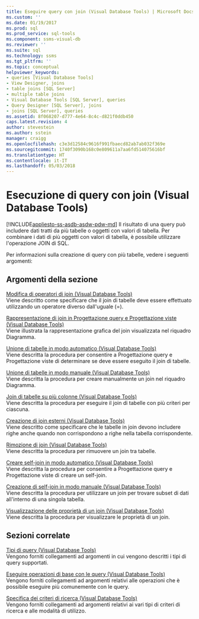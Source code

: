 ```yaml
---
title: Eseguire query con join (Visual Database Tools) | Microsoft Docs
ms.custom: ''
ms.date: 01/19/2017
ms.prod: sql
ms.prod_service: sql-tools
ms.component: ssms-visual-db
ms.reviewer: ''
ms.suite: sql
ms.technology: ssms
ms.tgt_pltfrm: ''
ms.topic: conceptual
helpviewer_keywords:
- queries [Visual Database Tools]
- View Designer, joins
- table joins [SQL Server]
- multiple table joins
- Visual Database Tools [SQL Server], queries
- Query Designer [SQL Server], joins
- joins [SQL Server], queries
ms.assetid: 8f068207-d777-4e64-8c4c-d821f0ddb450
caps.latest.revision: 4
author: stevestein
ms.author: sstein
manager: craigg
ms.openlocfilehash: c3e3d12584c9616f991fbaecd82ab7ab032f369e
ms.sourcegitcommit: 1740f3090b168c0e809611a7aa6fd514075616bf
ms.translationtype: HT
ms.contentlocale: it-IT
ms.lasthandoff: 05/03/2018
---
```

# <a name="query-with-joins-visual-database-tools"></a>Esecuzione di query con join (Visual Database Tools)
[!INCLUDE[appliesto-ss-asdb-asdw-pdw-md](../../includes/appliesto-ss-asdb-asdw-pdw-md.md)]
Il risultato di una query può includere dati tratti da più tabelle o oggetti con valori di tabella. Per combinare i dati di più oggetti con valori di tabella, è possibile utilizzare l'operazione JOIN di SQL.  
  
Per informazioni sulla creazione di query con più tabelle, vedere i seguenti argomenti:  
  
## <a name="in-this-section"></a>Argomenti della sezione  
[Modifica di operatori di join &#40;Visual Database Tools&#41;](../../ssms/visual-db-tools/modify-join-operators-visual-database-tools.md)  
Viene descritto come specificare che il join di tabelle deve essere effettuato utilizzando un operatore diverso dall'uguale (=).  
  
[Rappresentazione di join in Progettazione query e Progettazione viste &#40;Visual Database Tools&#41;](../../ssms/visual-db-tools/how-the-query-and-view-designer-represents-joins-visual-database-tools.md)  
Viene illustrata la rappresentazione grafica del join visualizzata nel riquadro Diagramma.  
  
[Unione di tabelle in modo automatico &#40;Visual Database Tools&#41;](../../ssms/visual-db-tools/join-tables-automatically-visual-database-tools.md)  
Viene descritta la procedura per consentire a Progettazione query e Progettazione viste di determinare se deve essere eseguito il join di tabelle.  
  
[Unione di tabelle in modo manuale &#40;Visual Database Tools&#41;](../../ssms/visual-db-tools/join-tables-manually-visual-database-tools.md)  
Viene descritta la procedura per creare manualmente un join nel riquadro Diagramma.  
  
[Join di tabelle su più colonne &#40;Visual Database Tools&#41;](../../ssms/visual-db-tools/join-tables-on-multiple-columns-visual-database-tools.md)  
Viene descritta la procedura per eseguire il join di tabelle con più criteri per ciascuna.  
  
[Creazione di join esterni &#40;Visual Database Tools&#41;](../../ssms/visual-db-tools/create-outer-joins-visual-database-tools.md)  
Viene descritto come specificare che le tabelle in join devono includere righe anche quando non corrispondono a righe nella tabella corrispondente.  
  
[Rimozione di join &#40;Visual Database Tools&#41;](../../ssms/visual-db-tools/remove-joins-visual-database-tools.md)  
Viene descritta la procedura per rimuovere un join tra tabelle.  
  
[Creare self-join in modo automatico &#40;Visual Database Tools&#41;](../../ssms/visual-db-tools/create-self-joins-automatically-visual-database-tools.md)  
Viene descritta la procedura per consentire a Progettazione query e Progettazione viste di creare un self-join.  
  
[Creazione di self-join in modo manuale &#40;Visual Database Tools&#41;](../../ssms/visual-db-tools/create-self-joins-manually-visual-database-tools.md)  
Viene descritta la procedura per utilizzare un join per trovare subset di dati all'interno di una singola tabella.  
  
[Visualizzazione delle proprietà di un join &#40;Visual Database Tools&#41;](../../ssms/visual-db-tools/view-join-properties-visual-database-tools.md)  
Viene descritta la procedura per visualizzare le proprietà di un join.  
  
## <a name="related-sections"></a>Sezioni correlate  
[Tipi di query &#40;Visual Database Tools&#41;](../../ssms/visual-db-tools/types-of-queries-visual-database-tools.md)  
Vengono forniti collegamenti ad argomenti in cui vengono descritti i tipi di query supportati.  
  
[Eseguire operazioni di base con le query &#40;Visual Database Tools&#41;](../../ssms/visual-db-tools/perform-basic-operations-with-queries-visual-database-tools.md)  
Vengono forniti collegamenti ad argomenti relativi alle operazioni che è possibile eseguire più comunemente con le query.  
  
[Specifica dei criteri di ricerca &#40;Visual Database Tools&#41;](../../ssms/visual-db-tools/specify-search-criteria-visual-database-tools.md)  
Vengono forniti collegamenti ad argomenti relativi ai vari tipi di criteri di ricerca e alle modalità di utilizzo.  
  
